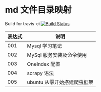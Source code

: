 # md 文件目录映射

Build for travis-ci
[![Build Status](https://travis-ci.org/yikwing/Blog.svg?branch=master)](https://travis-ci.org/yikwing/Blog)

| 表达式 | 说明                        |
| ------ | --------------------------- |
| 001    | Mysql 学习笔记              |
| 002    | MySql 服务安装及命令使用    |
| 003    | OneIndex 配置               |
| 004    | scrapy 语法                 |
| 005    | ubuntu 从零开始搭建爬虫框架 |
